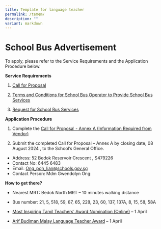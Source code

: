 ```yaml
---
title: Template for language teacher
permalink: /temem/
description: ""
variant: markdown
---
```



# School Bus Advertisement

To apply, please refer to the Service Requirements and the Application Procedure below.

**Service Requirements**

1.	[Call for Proposal](/files/Announcement/2024/1_Call_for_Proposals_For_Single_Bus_Service.pdf)
 
2.	[Terms and Conditions for School Bus Operator to Provide School Bus Services](/files/Announcement/2024/2_Information_from_Vendor_For_Single_Bus_Service.pdf)

3.	[Request for School Bus Services](/files/Announcement/2024/3_TC_for_School_Bus_Operator_to_Provide_School_Bus_Services_For_Single_Bus_Service.pdf)

**Application Procedure**

1. Complete the [Call for Proposal - Annex A (Information Required from Vendor)](/files/Announcement/2024/4_Request_for_School_Bus_Service_and_TnC_Governing_the_Requests_for_Services_For_Single_Bus_Service.pdf)

2. Submit the completed Call for Proposal – Annex A by closing date, 08 August 2024 , to the School’s General Office.

* Address: 52 Bedok Reservoir Crescent , S479226
* Contact No: 6445 6483
* Email: Ong_poh_lian@schools.gov.sg	
* Contact Person: Mdm Gwendolyn Ong 


**How to get there?**
* Nearest MRT: Bedok North MRT  – 10 minutes walking distance
* Bus number: 21, 5, 518, 59, 87, 65, 228, 23, 60, 137, 137A, 8, 15, 58, 58A
    
*   [Most Inspiring Tamil Teachers’ Award Nomination (Online)](https://go.gov.sg/mitt2024nominationformel) – 1 April
    
*   [Arif Budiman Malay Language Teacher Award](https://go.gov.sg/agab2024) – 1 April